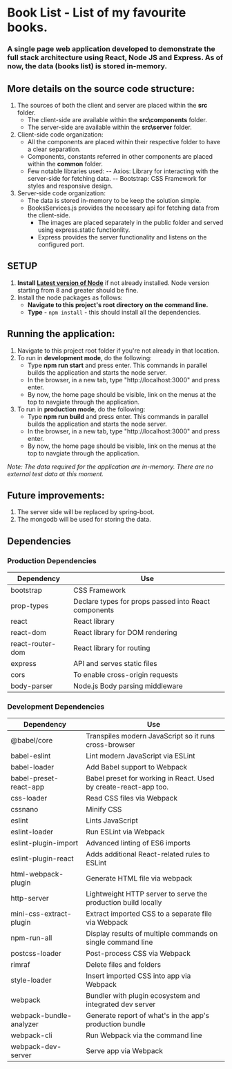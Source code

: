 # Book List - List of my favourite books.

### A single page web application developed to demonstrate the full stack architecture using React, Node JS and Express. As of now, the data (books list) is stored in-memory.

## More details on the source code structure:

1. The sources of both the client and server are placed within the **src** folder.
   - The client-side are available within the **src\components** folder.
   - The server-side are available within the **src\server** folder.
2. Client-side code organization:
   - All the components are placed within their respective folder to have a clear separation.
   - Components, constants referred in other components are placed within the **common** folder.
   - Few notable libraries used:
   -- Axios: Library for interacting with the server-side for fetching data.
   -- Bootstrap: CSS Framework for styles and responsive design.
3. Server-side code organization:
   - The data is stored in-memory to be keep the solution simple.
   - BooksServices.js provides the necessary api for fetching data from the client-side.
     - The images are placed separately in the public folder and served using express.static functionlity.
     - Express provides the server functionality and listens on the configured port.

## SETUP

1. **Install [Latest version of Node](https://nodejs.org)** if not already installed. Node version starting from 8 and greater should be fine.
2. Install the node packages as follows:
   - **Navigate to this project's root directory on the command line.**
   - **Type** - `npm install` - this should install all the dependencies.

## Running the application:

1. Navigate to this project root folder if you're not already in that location.
2. To run in **development mode**, do the following:
   - Type **npm run start** and press enter. This commands in parallel builds the application and starts the node server.
   - In the browser, in a new tab, type "http://localhost:3000" and press enter.
   - By now, the home page should be visible, link on the menus at the top to navgiate through the application.
3. To run in **production mode**, do the following:
   - Type **npm run build** and press enter. This commands in parallel builds the application and starts the node server.
   - In the browser, in a new tab, type "http://localhost:3000" and press enter.
   - By now, the home page should be visible, link on the menus at the top to navgiate through the application.

_Note: The data required for the application are in-memory. There are no external test data at this moment._

## Future improvements:

1. The server side will be replaced by spring-boot.
2. The mongodb will be used for storing the data.

## Dependencies

### Production Dependencies

| **Dependency**   | **Use**                                              |
| ---------------- | ---------------------------------------------------- |
| bootstrap        | CSS Framework                                        |
| prop-types       | Declare types for props passed into React components |
| react            | React library                                        |
| react-dom        | React library for DOM rendering                      |
| react-router-dom | React library for routing                            |
| express          | API and serves static files                          |
| cors             | To enable cross-origin requests                      |
| body-parser      | Node.js Body parsing middleware                      |

### Development Dependencies

| **Dependency**          | **Use**                                                          |
| ----------------------- | ---------------------------------------------------------------- |
| @babel/core             | Transpiles modern JavaScript so it runs cross-browser            |
| babel-eslint            | Lint modern JavaScript via ESLint                                |
| babel-loader            | Add Babel support to Webpack                                     |
| babel-preset-react-app  | Babel preset for working in React. Used by create-react-app too. |
| css-loader              | Read CSS files via Webpack                                       |
| cssnano                 | Minify CSS                                                       |
| eslint                  | Lints JavaScript                                                 |
| eslint-loader           | Run ESLint via Webpack                                           |
| eslint-plugin-import    | Advanced linting of ES6 imports                                  |
| eslint-plugin-react     | Adds additional React-related rules to ESLint                    |
| html-webpack-plugin     | Generate HTML file via webpack                                   |
| http-server             | Lightweight HTTP server to serve the production build locally    |
| mini-css-extract-plugin | Extract imported CSS to a separate file via Webpack              |
| npm-run-all             | Display results of multiple commands on single command line      |
| postcss-loader          | Post-process CSS via Webpack                                     |
| rimraf                  | Delete files and folders                                         |
| style-loader            | Insert imported CSS into app via Webpack                         |
| webpack                 | Bundler with plugin ecosystem and integrated dev server          |
| webpack-bundle-analyzer | Generate report of what's in the app's production bundle         |
| webpack-cli             | Run Webpack via the command line                                 |
| webpack-dev-server      | Serve app via Webpack                                            |
